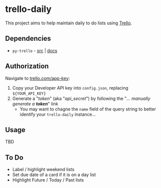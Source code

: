 # trello-daily

This project aims to help maintain daily to do lists using [Trello](https://trello.com/).

## Dependencies

- `py-trello` - [src](https://github.com/sarumont/py-trello) | [docs](https://py-trello.readthedocs.io/en/latest/)

## Authorization

Navigate to [trello.com/app-key](https://trello.com/app-key):

1. Copy your Developer API key into `config.json`, replacing `${YOUR_API_KEY}`
2. Generate a "_token_" (aka "_api_secret_") by following the "_... manually generate a **token**_" link
    - You may want to chagne the `name` field of the query string to better identify your `trello-daily` instance...

## Usage

TBD

## To Do

- Label / highlight weekend lists
- Set due date of a card if it is on a day list
- Highlight Future / Today / Past lists

